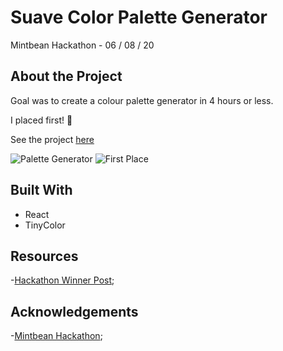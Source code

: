 # Suave Color Palette Generator

Mintbean Hackathon - 06 / 08 / 20

## About the Project

Goal was to create a colour palette generator in 4 hours or less. 

I placed first! :tada:

See the project [here](https://5ede9d008fa4b20007a4a557--heuristic-williams-fba968.netlify.app/)

![Palette Generator](https://github.com/xynyx/colour-picker-mintbean-hackathon/blob/master/docs/screenshot.png)
![First Place](https://github.com/xynyx/colour-picker-mintbean-hackathon/blob/master/docs/me.jpeg)

## Built With
- React
- TinyColor

## Resources
-[Hackathon Winner Post](https://www.linkedin.com/posts/mintbean_careerhack-hackathons-careerhack-activity-6675885447970906112-Qe7W);

## Acknowledgements
-[Mintbean Hackathon](https://www.mintbean.io/);


